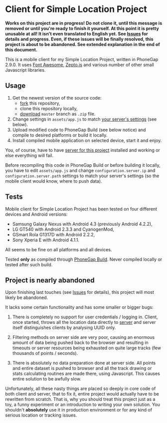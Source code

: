 # Client for Simple Location Project

**Works on this project are in progress! Do not clone it, until this message is removed or until you're ready to finish it yourself. At this point it is pretty unusable at all! It isn't even translated to English yet. See [Issues](https://github.com/slproject/client/issues) for details and progress. Even, if these issues will be finally resolved, this project is about to be abandoned. See extended explanation in the end of this document.**

This is a mobile client for my Simple Location Project, written in PhoneGap 2.9.0. It uses [Font Awesome](http://fontawesome.io/icons/), [Zepto.js](http://zeptojs.com/) and various number of other small Javascript libraries.

## Usage

1. Get the newest version of the source code:
    - [fork](https://github.com/slproject/client/fork) this repository,
    - clone this repository locally,
    - [download](https://github.com/slproject/client/archive/master.zip) `master` branch as `.zip` file.
2. Change settings in `assets/app.js` to match [your server's settings](https://github.com/slproject/server) (see below).
3. Upload modified code to PhoneGap Build (see below notice) and compile to desired platforms or build it locally.
4. Install compiled mobile application on selected device, start it and enjoy.

You, of course, have to have [server for this project](https://github.com/slproject/server) installed and working or else everything will fail.

Before recompiling this code in PhoneGap Build or before building it locally, you have to edit `assets/app.js` and change `configuration.server.ip` and `configuration.server.path` settings to match your server's settings (so the mobile client would know, where to push data).

## Tests

Mobile client for Simple Location Project has been tested on four different devices and Android versions:

- Samsung Galaxy Nexus with Android 4.3 (previously Android 4.2.2),
- LG GT540 with Android 2.3.3 and CyanogenMod, 
- GSmart Rola G1317D with Android 2.2.2,
- Sony Xperia E with Android 4.1.1.

All seems to be fine on all platforms and all devices.

Tested **only** as compiled through [PhoneGap Build](http://build.phonegap.com). Never compiled locally or tested after such build.

## Project is nearly abandoned

Upon finishing last touches (see [Issues](https://github.com/slproject/client/issues) for details), this project will most likely be abandoned.

It lacks some certain functionality and has some smaller or bigger bugs:

1. There is completely no support for user credentials / logging in. Client, once started, throws all the location data directly to [server](https://github.com/slproject/server) and server itself distinguishes clients by analysing UUID only.

2. Filtering methods on server side are very poor, causing an enormous amount of data being pushed back to the browser and resulting in timeouts or server resources being exhausted on quite large tracks (few thousands of points / seconds).

3. There is absolutely no data preparation done at server side. All points and entire dataset is pushed to browser and all the track drawing or stats calculating routines are made there, using Javascript. This causes entire solution to be awfully slow.

Unfortunately, all these nasty things are placed so deeply in core code of both client and server, that to fix it, entire project would actually have to be rewritten from scratch. That is, why you should treat this project just as a toy, a funny experiment or an introduction to writing your own solution. You shouldn't **absolutely** use it in production environment or for any kind of serious location or tracking issues.
